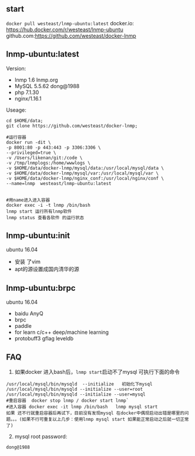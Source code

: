 ## start

`docker pull westeast/lnmp-ubuntu:latest`
docker.io: https://hub.docker.com/r/westeast/lnmp-ubuntu
github.com:https://github.com/westeast/docker-lnmp


## lnmp-ubuntu:latest

Version:
- lnmp 1.6 lnmp.org
- MySQL 5.5.62  dong@1988
- php 7.1.30
- nginx/1.16.1

Useage:
```
cd $HOME/data;
git clone https://github.com/westeast/docker-lnmp;

#运行容器
docker run -dit \
-p 8001:80 -p 443:443 -p 3306:3306 \
--privileged=true \
-v /Users/likenan/git:/code \
-v /tmp/lnmplogs:/home/wwwlogs \
-v $HOME/data/docker-lnmp/mysql/data:/usr/local/mysql/data \
-v $HOME/data/docker-lnmp/mysql/var:/usr/local/mysql/var \
-v $HOME/data/docker-lnmp/nginx_conf:/usr/local/nginx/conf \
--name=lnmp  westeast/lnmp-ubuntu:latest


#用name进入进入容器
docker exec -i -t lnmp /bin/bash
lnmp start 运行所有lnmp软件 
lnmp status 查看各软件 的运行状态
```


## lnmp-ubuntu:init 
ubuntu 16.04 
- 安装 了vim
- apt的源设置成国内清华的源

## lnmp-ubuntu:brpc
ubuntu 16.04
- baidu AnyQ 
- brpc 
- paddle  
- for learn c/c++ deep/machine learning
- protobuff3 gflag leveldb


## FAQ
1. 如果docker 进入bash后，`lnmp start`启动不了mysql  可执行下面的命令
```
/usr/local/mysql/bin/mysqld  --initialize   初始化下mysql
/usr/local/mysql/bin/mysqld --initialize --user=root
/usr/local/mysql/bin/mysqld --initialize --user=mysql  
#重启容器  docker stop lnmp / docker start lnmp`
#进入容器 docker exec -it lnmp /bin/bash   lnmp mysql start
如果 还不行就重启容器后再试下，目前没有发现mysql 在docker中偶现启动出错是哪里的问题。。。(如果不行可重复以上几步：使用lnmp mysql start 如果能正常启动之后就一切正常了)
```

2. mysql root  password:
```
dong@1988
```


